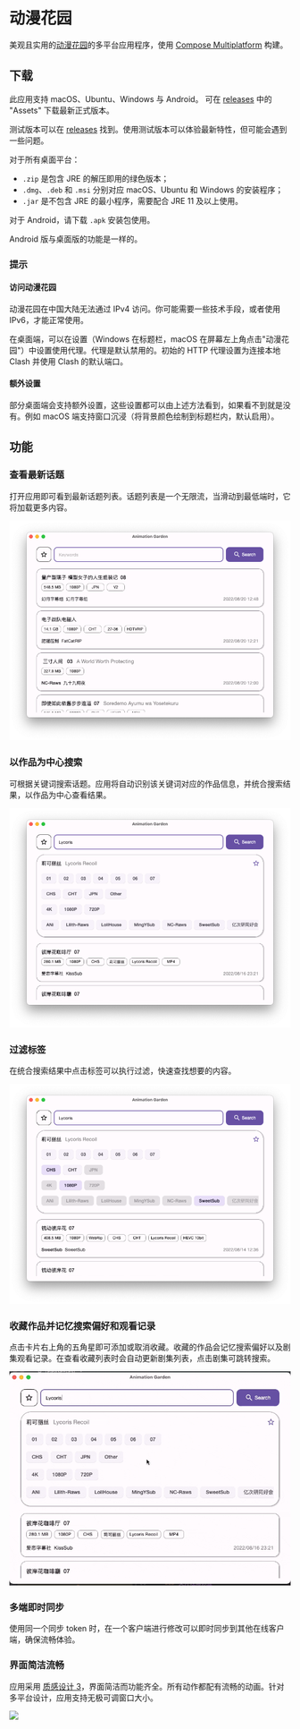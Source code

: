 # 动漫花园

[动漫花园]: http://www.dmhy.org/

[Compose Multiplatform]: https://www.jetbrains.com/lp/compose-mpp/

美观且实用的[动漫花园]的多平台应用程序，使用 [Compose Multiplatform] 构建。

## 下载

此应用支持 macOS、Ubuntu、Windows 与 Android。
可在 [releases](https://github.com/Him188/animation-garden-desktop/releases/latest) 中的 "Assets" 下载最新正式版本。

测试版本可以在 [releases](https://github.com/Him188/animation-garden-desktop/releases/) 找到。使用测试版本可以体验最新特性，但可能会遇到一些问题。

对于所有桌面平台：

- `.zip` 是包含 JRE 的解压即用的绿色版本；
- `.dmg`、`.deb` 和 `.msi` 分别对应 macOS、Ubuntu 和 Windows 的安装程序；
- `.jar` 是不包含 JRE 的最小程序，需要配合 JRE 11 及以上使用。

对于 Android，请下载 `.apk` 安装包使用。

Android 版与桌面版的功能是一样的。

### 提示

#### 访问动漫花园

动漫花园在中国大陆无法通过 IPv4 访问。你可能需要一些技术手段，或者使用 IPv6，才能正常使用。

在桌面端，可以在设置（Windows 在标题栏，macOS 在屏幕左上角点击"动漫花园"）中设置使用代理。代理是默认禁用的。初始的 HTTP 代理设置为连接本地 Clash 并使用 Clash 的默认端口。

#### 额外设置

部分桌面端会支持额外设置，这些设置都可以由上述方法看到，如果看不到就是没有。例如 macOS 端支持窗口沉浸（将背景颜色绘制到标题栏内，默认启用）。

## 功能

### 查看最新话题

打开应用即可看到最新话题列表。话题列表是一个无限流，当滑动到最低端时，它将加载更多内容。

![](.README_images/main-appearance.png)

### 以作品为中心搜索

可根据关键词搜索话题。应用将自动识别该关键词对应的作品信息，并统合搜索结果，以作品为中心查看结果。

![](.README_images/searching-for-topics-by-keywords.png)

### 过滤标签

在统合搜索结果中点击标签可以执行过滤，快速查找想要的内容。

![](.README_images/filtering-topics.png)

### 收藏作品并记忆搜索偏好和观看记录

点击卡片右上角的五角星即可添加或取消收藏。收藏的作品会记忆搜索偏好以及剧集观看记录。在查看收藏列表时会自动更新剧集列表，点击剧集可跳转搜索。

![](.README_images/star-and-remembering.gif)

### 多端即时同步

使用同一个同步 token 时，在一个客户端进行修改可以即时同步到其他在线客户端，确保流畅体验。

### 界面简洁流畅

[MD3]: https://m3.material.io/

应用采用 [质感设计 3][MD3]，界面简洁而功能齐全。所有动作都配有流畅的动画。针对多平台设计，应用支持无极可调窗口大小。

![](.README_images/resizable-window.gif)
